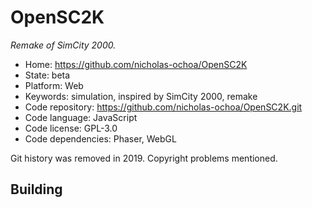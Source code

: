 # OpenSC2K

_Remake of SimCity 2000._

- Home: https://github.com/nicholas-ochoa/OpenSC2K
- State: beta
- Platform: Web
- Keywords: simulation, inspired by SimCity 2000, remake
- Code repository: https://github.com/nicholas-ochoa/OpenSC2K.git
- Code language: JavaScript
- Code license: GPL-3.0
- Code dependencies: Phaser, WebGL

Git history was removed in 2019. Copyright problems mentioned.

## Building

